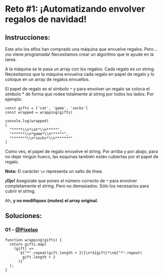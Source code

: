 # Reto #1: ¡Automatizando envolver regalos de navidad!

## Instrucciones:

Este año los elfos han comprado una máquina que envuelve regalos. Pero… ¡no viene programada! Necesitamos crear un algoritmo que le ayude en la tarea.

A la máquina se le pasa un array con los regalos. Cada regalo es un string. Necesitamos que la máquina envuelva cada regalo en papel de regalo y lo coloque en un array de regalos envueltos.

El papel de regalo es el símbolo `*` y para envolver un regalo se coloca el símbolo \* de forma que rodee totalmente al string por todos los lados. Por ejemplo:

```JS
const gifts = ['cat', 'game', 'socks']
const wrapped = wrapping(gifts)

console.log(wrapped)
[
  "*****\\n*cat*\\n*****",
  "******\\n*game*\\n******",
  "*******\\n*socks*\\n*******"
]
```

Como ves, el papel de regalo envuelve el string. Por arriba y por abajo, para no dejar ningún hueco, las esquinas también están cubiertas por el papel de regalo.

**Nota:** El carácter `\n` representa un salto de línea.

**¡Ojo!** Asegúrate que pones el número correcto de `*` para envolver completamente el string. Pero no demasiados. Sólo los necesarios para cubrir el string.

Ah, **y no modifiques (mutes) el array original**.

## Soluciones:

### 01 - [@Pixelao](https://github.com/Pixelao/)

```JS
function wrapping(gifts) {
  return gifts.map(
    (gift) =>
      `${"*".repeat(gift.length + 2)}\n*${gift}*\n${"*".repeat(
        gift.length + 2
      )}`
  );
}
```
